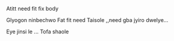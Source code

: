 Atitt need fit fix body 

Glyogon  ninbechwo
Fat   fit  need
Taisole ,,need  gba jyiro  dwelye...

Eye jinsi le ...
Tofa shaole 
